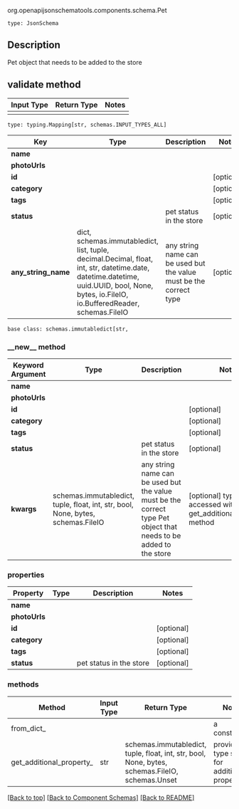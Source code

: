 org.openapijsonschematools.components.schema.Pet
```
type: JsonSchema
```

## Description
Pet object that needs to be added to the store

## validate method
Input Type | Return Type | Notes
------------ | ------------- | -------------
 |  |

```
type: typing.Mapping[str, schemas.INPUT_TYPES_ALL]
```
Key | Type |  Description | Notes
------------ | ------------- | ------------- | -------------
**name** |  |  |
**photoUrls** |  |  |
**id** |  |  | [optional]
**category** |  |  | [optional]
**tags** |  |  | [optional]
**status** |  | pet status in the store | [optional]
**any_string_name** | dict, schemas.immutabledict, list, tuple, decimal.Decimal, float, int, str, datetime.date, datetime.datetime, uuid.UUID, bool, None, bytes, io.FileIO, io.BufferedReader, schemas.FileIO | any string name can be used but the value must be the correct type | [optional]

```
base class: schemas.immutabledict[str, 
```
### &lowbar;&lowbar;new&lowbar;&lowbar; method
Keyword Argument | Type | Description | Notes
---------------- | ---- | ----------- | -----
**name** |  |  |
**photoUrls** |  |  |
**id** |  |  | [optional]
**category** |  |  | [optional]
**tags** |  |  | [optional]
**status** |  | pet status in the store | [optional]
**kwargs** | schemas.immutabledict, tuple, float, int, str, bool, None, bytes, schemas.FileIO | any string name can be used but the value must be the correct type Pet object that needs to be added to the store | [optional] typed value is accessed with the get_additional_property_ method

### properties
Property | Type | Description | Notes
-------- | ---- | ----------- | -----
**name** |  |  |
**photoUrls** |  |  |
**id** |  |  | [optional]
**category** |  |  | [optional]
**tags** |  |  | [optional]
**status** |  | pet status in the store | [optional]

### methods
Method | Input Type | Return Type | Notes
------ | ---------- | ----------- | ------
from_dict_ |  |  | a constructor
get_additional_property_ | str | schemas.immutabledict, tuple, float, int, str, bool, None, bytes, schemas.FileIO, schemas.Unset | provides type safety for additional properties



[[Back to top]](#top) [[Back to Component Schemas]](../../../README.md#Component-Schemas) [[Back to README]](../../../README.md)
